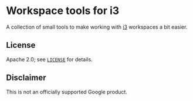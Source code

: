 # Workspace tools for i3

A collection of small tools to make working with [i3](https://i3wm.org/)
workspaces a bit easier.

## License

Apache 2.0; see [`LICENSE`](LICENSE) for details.

## Disclaimer

This is not an officially supported Google product.
